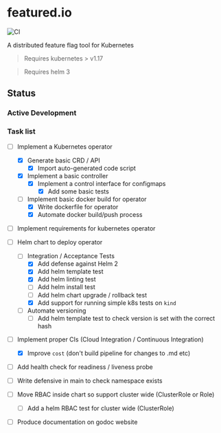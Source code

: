 # featured.io

![CI](https://github.com/JTarball/featured.io/workflows/CI/badge.svg?branch=master)


A distributed feature flag tool for Kubernetes

> Requires kubernetes > v1.17

> Requires helm 3

## Status

### Active Development

### Task list
- [ ] Implement a Kubernetes operator
  - [x] Generate basic CRD / API
    - [x] Import auto-generated code script
  - [x] Implement a basic controller
    - [x] Implement a control interface for configmaps
      - [x] Add some basic tests
  - [ ] Implement basic docker build for operator
    - [x] Write dockerfile for operator
    - [x] Automate docker build/push process
- [ ] Implement requirements for kubernetes operator
- [ ] Helm chart to deploy operator
  - [ ] Integration / Acceptance Tests
    - [x] Add defense against Helm 2 
    - [x] Add helm template test
    - [x] Add helm linting test
    - [ ] Add helm install test
    - [ ] Add helm chart upgrade / rollback test
    - [x] Add support for running simple k8s tests on `kind`
  - [ ] Automate versioning
    - [ ] Add helm template test to check version is set with the correct hash
- [ ] Implement proper CIs (Cloud Integration / Continuous Integration)
  - [x] Improve `cost` (don't build pipeline for changes to .md etc)
- [ ] Add health check for readiness / liveness probe
- [ ] Write defensive in main to check namespace exists
- [ ] Move RBAC inside chart so support cluster wide (ClusterRole or Role)
  - [ ] Add a helm RBAC test for cluster wide (ClusterRole)
- [ ] Produce documentation on godoc website

